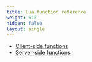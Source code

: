 ```yaml
---
title: Lua function reference
weight: 513
hidden: false
layout: single
---
```


- [Client-side functions](/docs/scripting-reference/runtimes/lua/client-functions)
- [Server-side functions](/docs/scripting-reference/runtimes/lua/server-functions)